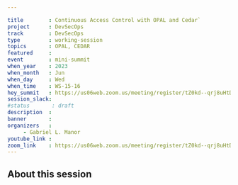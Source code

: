 ```yaml
---

title        : Continuous Access Control with OPAL and Cedar`
project      : DevSecOps
track        : DevSecOps
type         : working-session
topics       : OPAL, CEDAR
featured     :
event        : mini-summit
when_year    : 2023
when_month   : Jun
when_day     : Wed
when_time    : WS-15-16
hey_summit   : https://us06web.zoom.us/meeting/register/tZ0kd--qrj8uHtDlXzu_a6du3eycAX8dfY7Q
session_slack:
#status       : draft
description  :
banner       : 
organizers   :
     - Gabriel L. Manor 
youtube_link :
zoom_link    : https://us06web.zoom.us/meeting/register/tZ0kd--qrj8uHtDlXzu_a6du3eycAX8dfY7Q
---
```


## About this session

